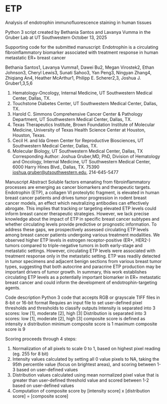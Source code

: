 # ETP
Analysis of endotrophin immunofluorescence staining in human tissues

Python 3 script created by Bethania Santos and Lavanya Vumma in the Gruber Lab at UT Southwestern
October 13, 2025

Supporting code for the submitted manuscript:
Endotrophin is a circulating fibroinflammatory biomarker associated with treatment response in human metastatic ER+ breast cancer

Bethania Santos1, Lavanya Vumma1, Dawei Bu2, Megan Virostek2, Ethan Johnson3, Cheryl Lewis3, Sunati Sahoo3, Yan Peng3, Ningyan Zhang4, Zhiqiang An4, Heather McArthur1, Philipp E. Scherer2,3, Joshua J. Gruber1,3,5,6

1.	Hematology-Oncology, Internal Medicine, UT Southwestern Medical Center, Dallas, TX. 
2.	Touchstone Diabetes Center, UT Southwestern Medical Center, Dallas, TX. 
3.	Harold C. Simmons Comprehensive Cancer Center & Pathology Department, UT Southwestern Medical Center, Dallas, TX.
4.	Texas Therapeutics Institute, Brown Foundation Institute of Molecular Medicine, University of  Texas Health Science Center at Houston, Houston, Texas.	
5.	Cecil H. and Ida Green Center for Reproductive Biosciences, UT Southwestern Medical Center, Dallas, TX.
6.	Molecular Biology, UT Southwestern Medical Center, Dallas, TX
Corresponding Author: Joshua Gruber,MD, PhD, Division of Hematology and Oncology, Internal Medicine, UT Southwestern Medical Center, 6000 Harry Hines Blvd., Dallas, TX. 75390 joshua.gruber@utsouthwestern.edu, 214-645-5477

Manuscript Abstract
Soluble factors emanating from fibroinflammatory processes are emerging as cancer biomarkers and therapeutic targets. Endotrophin (ETP), a collagen VI proteolytic fragment, is elevated in human breast cancer patients and drives tumor progression in rodent breast cancer models, an effect which neutralizing antibodies can effectively abrogate. This implies that tracking or targeting elevated ETP levels could inform breast cancer therapeutic strategies. However, we lack precise knowledge about the impact of ETP in specific breast cancer subtypes and whether circulating levels provide predictive or prognostic information. To address these gaps, we prospectively assessed circulating ETP levels among breast cancer patients undergoing various treatment modalities. We observed higher ETP levels in estrogen receptor-positive (ER+, HER2-) tumors compared to triple-negative tumors in both early-stage and metastatic settings. However, circulating ETP levels were associated with treatment response only in the metastatic setting. ETP was readily detected in tumor specimens and adjacent benign sections from various breast tumor types, suggesting that both autocrine and paracrine ETP production may be important drivers of tumor growth. In summary, this work establishes circulating ETP levels as a potentially important biomarker in ER+ metastatic breast cancer and could inform the development of endotrophin-targeting agents.  

Code description
Python 3 code that accepts RGB or grayscale TIFF files in 8-bit or 16-bit format
Requies an input file to set user-defined pixel thresholds and thresholds to classify outputs
Intensity is separated into 3 scores: low [1], moderate [2], high [3]
Distribution is separated into 3 scores: low [1], moderate [2], high [3]
composite score is defined as intensity x distribution
minimum composite score is 1
maximum composite score is 9

Scoring proceeds through 4 steps:
1. Normalization of all pixels to scale 0 to 1, based on highest pixel reading (eg. 255 for 8 bit)
2. Intensity values calculated by setting all 0 value pixels to NA, taking the 95th percentile value (focus on brightest areas), and scoring between 1-3 based on user-defined values
3. Distribution values calculated using mean normalized pixel value that is greater than user-defined threshold value and scored between 1-2 based on user-defined values
4. Computation of composite score by [intensity score] x [distribution score] = [composite score]
